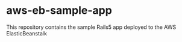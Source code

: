 # aws-eb-sample-app
This repository contains the sample Rails5 app deployed to the AWS ElasticBeanstalk
